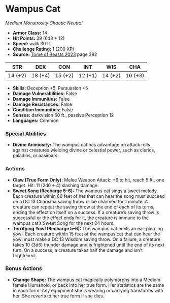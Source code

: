 # Wampus Cat

*Medium* *Monstrosity* *Chaotic Neutral*

- **Armor Class:** 14
- **Hit Points:** 39 (6d8 + 12)
- **Speed:** walk 30 ft.
- **Challenge Rating:** 1 (200 XP)
- **Source:** [Tome of Beasts 2023](https://koboldpress.com/kpstore/product/tome-of-beasts-1-2023-edition/) page 392

| STR | DEX | CON | INT | WIS | CHA |
| --- | --- | --- | --- | --- | --- |
| 14 (+2) | 18 (+4) | 15 (+2) | 12 (+1) | 14 (+2) | 16 (+3) |

- **Skills:** Deception +5, Persuasion +5
- **Damage Vulnerabilities:** False
- **Damage Immunities:** False
- **Damage Resistances:** False
- **Condition Immunities:** False
- **Senses:** darkvision 60 ft., passive Perception 12
- **Languages:** Common

### Special Abilities

- **Divine Animosity:** The wampus cat has advantage on attack rolls against creatures wielding divine or celestial power, such as clerics, paladins, or aasimars.

### Actions

- **Claw (True Form Only):** Melee Weapon Attack: +6 to hit, reach 5 ft., one target. Hit: 11 (2d6 + 4) slashing damage.
- **Sweet Song (Recharge 5–6):** The wampus cat sings a sweet melody. Each creature within 60 feet of her that can hear the song must succeed on a DC 13 Charisma saving throw or be charmed for 1 minute. A creature can repeat the saving throw at the end of each of its turns, ending the effect on itself on a success. If a creature’s saving throw is successful or the effect ends for it, the creature is immune to the wampus cat’s Sweet Song for the next 24 hours.
- **Terrifying Yowl (Recharge 5–6):** The wampus cat emits an ear-piercing yowl. Each creature within 15 feet of the wampus cat that can hear the yowl must make a DC 13 Wisdom saving throw. On a failure, a creature takes 10 (3d6) thunder damage and is frightened until the end of its next turn. On a success, a creature takes half the damage and isn’t frightened.

### Bonus Actions

- **Change Shape:** The wampus cat magically polymorphs into a Medium female Humanoid, or back into her true form. Her statistics are the same in each form. Any equipment she is wearing or carrying transforms with her. She reverts to her true form if she dies.
